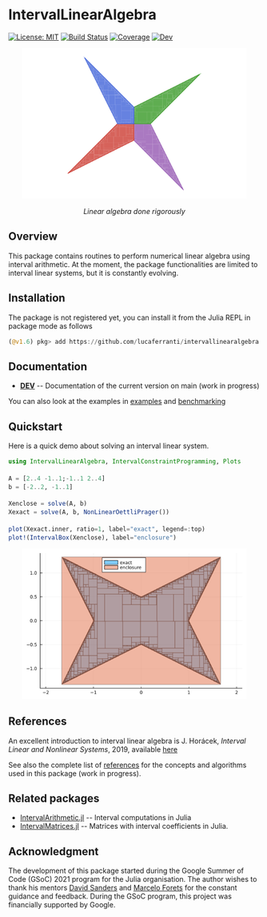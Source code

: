 # IntervalLinearAlgebra
[![License: MIT](https://img.shields.io/badge/License-MIT-yellow.svg)](LICENSE)
[![Build Status](https://github.com/lucaferranti/IntervalLinearAlgebra.jl/workflows/CI/badge.svg)](https://github.com/lucaferranti/IntervalLinearAlgebra.jl/actions)
[![Coverage](https://codecov.io/gh/lucaferranti/IntervalLinearAlgebra.jl/branch/main/graph/badge.svg?token=RYREIXL051)](https://codecov.io/gh/lucaferranti/IntervalLinearAlgebra.jl)
[![Dev](https://img.shields.io/badge/docs-dev-blue.svg)](https://lucaferranti.github.io/IntervalLinearAlgebra.jl/dev)
<!--[![Stable](https://img.shields.io/badge/docs-stable-blue.svg)](https://lucaferranti.github.io/IntervalLinearAlgebra.jl/stable)-->

<p align="center">
    <img src="docs/src/assets/logo.png" alt="IntervalLinearAlgebra.jl" width="450"/>
</p>

 <p align="center">
 <i>Linear algebra done rigorously</i></p>

## Overview

This package contains routines to perform numerical linear algebra using interval arithmetic. At the moment, the package functionalities are limited to interval linear systems, but it is constantly evolving.

## Installation

The package is not registered yet, you can install it from the Julia REPL in package mode as follows

```julia
(@v1.6) pkg> add https://github.com/lucaferranti/intervallinearalgebra.jl
```

## Documentation
<!-- - [**STABLE**](https://lucaferranti.github.io/IntervalLinearAlgebra.jl/stable) -- Documentation of the latest release -->
- [**DEV**](https://lucaferranti.github.io/IntervalLinearAlgebra.jl/dev) -- Documentation of the current version on main (work in progress)

You can also look at the examples in [examples](./examples/) and [benchmarking](./perf/)

## Quickstart

Here is a quick demo about solving an interval linear system.

```julia
using IntervalLinearAlgebra, IntervalConstraintProgramming, Plots

A = [2..4 -1..1;-1..1 2..4]
b = [-2..2, -1..1]

Xenclose = solve(A, b)
Xexact = solve(A, b, NonLinearOettliPrager())

plot(Xexact.inner, ratio=1, label="exact", legend=:top)
plot!(IntervalBox(Xenclose), label="enclosure")
```
<p align="center">
    <img src="docs/src/assets/quickstart.png" alt="IntervalMatrices.jl" width="450"/>
</p>

## References

An excellent introduction to interval linear algebra is
J. Horácek, _Interval Linear and Nonlinear Systems_, 2019, available [here](https://kam.mff.cuni.cz/~horacek/source/horacek_phdthesis.pdf)

See also the complete list of [references](https://lucaferranti.github.io/IntervalLinearAlgebra.jl/dev/references) for the concepts and algorithms used in this package (work in progress).

## Related packages

- [IntervalArithmetic.jl](https://github.com/juliaintervals/IntervalArithmetic.jl) -- Interval computations in Julia
- [IntervalMatrices.jl](https://github.com/JuliaReach/IntervalMatrices.jl) -- Matrices with interval coefficients in Julia.

## Acknowledgment

The development of this package started during the Google Summer of Code (GSoC) 2021 program for the Julia organisation. The author wishes to thank his mentors [David Sanders](https://github.com/dpsanders) and [Marcelo Forets](https://github.com/mforets) for the constant guidance and feedback. During the GSoC program, this project was financially supported by Google.
